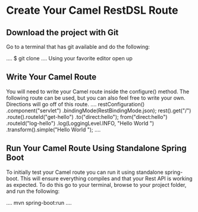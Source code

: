 # Create Your Camel RestDSL Route

## Download the project with Git
Go to a terminal that has git available and do the following:

....
  $ git clone <TODO insert url here>
....
Using your favorite editor open up <TODO file path to Application file or Route file>

## Write Your Camel Route
You will need to write your Camel route inside the configure() method.  The following route can be used, but you can also feel free to write your own.  Directions will go off of this route.
....
        restConfiguration()
        	.component("servlet")
    		  .bindingMode(RestBindingMode.json);
        rest().get("/")
        	.route().routeId("get-hello")
    		  .to("direct:hello");
        from("direct:hello")
        	.routeId("log-hello")
        	.log(LoggingLevel.INFO, "Hello World <Your Name>")
        	.transform().simple("Hello World <Your Name>");
....

## Run Your Camel Route Using Standalone Spring Boot
To initially test your Camel route you can run it using standalone spring-boot.  This will ensure everything compiles and that your Rest API is working as expected. To do this go to your terminal, browse to your project folder, and run the following:

....
mvn spring-boot:run
....
